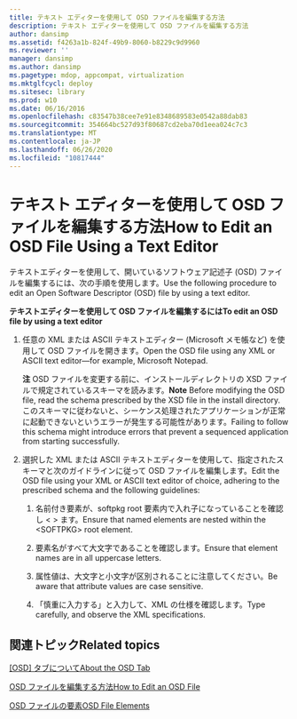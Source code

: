 ```yaml
---
title: テキスト エディターを使用して OSD ファイルを編集する方法
description: テキスト エディターを使用して OSD ファイルを編集する方法
author: dansimp
ms.assetid: f4263a1b-824f-49b9-8060-b8229c9d9960
ms.reviewer: ''
manager: dansimp
ms.author: dansimp
ms.pagetype: mdop, appcompat, virtualization
ms.mktglfcycl: deploy
ms.sitesec: library
ms.prod: w10
ms.date: 06/16/2016
ms.openlocfilehash: c83547b38cee7e91e8348689583e0542a88dab83
ms.sourcegitcommit: 354664bc527d93f80687cd2eba70d1eea024c7c3
ms.translationtype: MT
ms.contentlocale: ja-JP
ms.lasthandoff: 06/26/2020
ms.locfileid: "10817444"
---
```

# <span data-ttu-id="08c70-103">テキスト エディターを使用して OSD ファイルを編集する方法</span><span class="sxs-lookup"><span data-stu-id="08c70-103">How to Edit an OSD File Using a Text Editor</span></span>


<span data-ttu-id="08c70-104">テキストエディターを使用して、開いているソフトウェア記述子 (OSD) ファイルを編集するには、次の手順を使用します。</span><span class="sxs-lookup"><span data-stu-id="08c70-104">Use the following procedure to edit an Open Software Descriptor (OSD) file by using a text editor.</span></span>

**<span data-ttu-id="08c70-105">テキストエディターを使用して OSD ファイルを編集するには</span><span class="sxs-lookup"><span data-stu-id="08c70-105">To edit an OSD file by using a text editor</span></span>**

1.  <span data-ttu-id="08c70-106">任意の XML または ASCII テキストエディター (Microsoft メモ帳など) を使用して OSD ファイルを開きます。</span><span class="sxs-lookup"><span data-stu-id="08c70-106">Open the OSD file using any XML or ASCII text editor—for example, Microsoft Notepad.</span></span>

    <span data-ttu-id="08c70-107">**注** OSD ファイルを変更する前に、インストールディレクトリの XSD ファイルで規定されているスキーマを読みます。</span><span class="sxs-lookup"><span data-stu-id="08c70-107">**Note** Before modifying the OSD file, read the schema prescribed by the XSD file in the install directory.</span></span> <span data-ttu-id="08c70-108">このスキーマに従わないと、シーケンス処理されたアプリケーションが正常に起動できないというエラーが発生する可能性があります。</span><span class="sxs-lookup"><span data-stu-id="08c70-108">Failing to follow this schema might introduce errors that prevent a sequenced application from starting successfully.</span></span>

     

2.  <span data-ttu-id="08c70-109">選択した XML または ASCII テキストエディターを使用して、指定されたスキーマと次のガイドラインに従って OSD ファイルを編集します。</span><span class="sxs-lookup"><span data-stu-id="08c70-109">Edit the OSD file using your XML or ASCII text editor of choice, adhering to the prescribed schema and the following guidelines:</span></span>

    1.  <span data-ttu-id="08c70-110">名前付き要素が、softpkg root 要素内で入れ子になっていることを確認し &lt; &gt; ます。</span><span class="sxs-lookup"><span data-stu-id="08c70-110">Ensure that named elements are nested within the &lt;SOFTPKG&gt; root element.</span></span>

    2.  <span data-ttu-id="08c70-111">要素名がすべて大文字であることを確認します。</span><span class="sxs-lookup"><span data-stu-id="08c70-111">Ensure that element names are in all uppercase letters.</span></span>

    3.  <span data-ttu-id="08c70-112">属性値は、大文字と小文字が区別されることに注意してください。</span><span class="sxs-lookup"><span data-stu-id="08c70-112">Be aware that attribute values are case sensitive.</span></span>

    4.  <span data-ttu-id="08c70-113">「慎重に入力する」と入力して、XML の仕様を確認します。</span><span class="sxs-lookup"><span data-stu-id="08c70-113">Type carefully, and observe the XML specifications.</span></span>

## <span data-ttu-id="08c70-114">関連トピック</span><span class="sxs-lookup"><span data-stu-id="08c70-114">Related topics</span></span>


[<span data-ttu-id="08c70-115">[OSD] タブについて</span><span class="sxs-lookup"><span data-stu-id="08c70-115">About the OSD Tab</span></span>](about-the-osd-tab.md)

[<span data-ttu-id="08c70-116">OSD ファイルを編集する方法</span><span class="sxs-lookup"><span data-stu-id="08c70-116">How to Edit an OSD File</span></span>](how-to-edit-an-osd-file.md)

[<span data-ttu-id="08c70-117">OSD ファイルの要素</span><span class="sxs-lookup"><span data-stu-id="08c70-117">OSD File Elements</span></span>](osd-file-elements.md)

 

 





